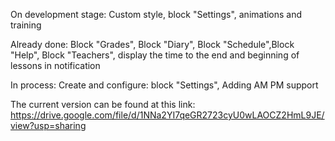 On development stage: Custom style, block "Settings", animations and training

Already done: Block "Grades", Block "Diary", Block "Schedule",Block "Help", Block "Teachers", display the time to the end and beginning of lessons in notification

In process: Create and configure: 
block "Settings", Adding AM PM support

The current version can be found at this link: https://drive.google.com/file/d/1NNa2YI7qeGR2723cyU0wLAOCZ2HmL9JE/view?usp=sharing

